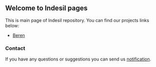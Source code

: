 ## Welcome to Indesil pages

This is main page of Indesil repository.
You can find our projects links below:
*   [Beren](https://indesil.github.io/beren/)

### Contact
If you have any questions or suggestions you can send us [notification](https://github.com/indesil/indesil.github.io/issues).
